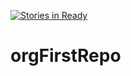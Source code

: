 [![Stories in Ready](https://badge.waffle.io/alisuehobbs-test-org/orgFirstRepo.png?label=ready&title=Ready)](https://waffle.io/alisuehobbs-test-org/orgFirstRepo?utm_source=badge)
# orgFirstRepo